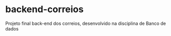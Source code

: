 # backend-correios
Projeto final back-end dos correios, desenvolvido na disciplina de Banco de dados
